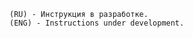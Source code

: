 ``````````````````````````````````````
(RU) - Инструкция в разработке.
(ENG) - Instructions under development.
``````````````````````````````````````
